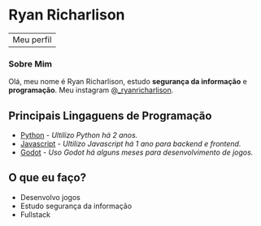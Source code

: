 # Ryan Richarlison

<table>
<tr>
<td>
  Meu perfil
</td>
</tr>
</table>

### Sobre Mim

Olá, meu nome é Ryan Richarlison, estudo **segurança da informação** e **programação**.
Meu instagram @[\_ryanricharlison](https://www.instagram.com/_ryanricharlison/).

## Principais Lingaguens de Programação

- [Python](https://www.python.org/) - *Ultilizo Python há 2 anos.*
- [Javascript]() - *Ultilizo Javascript há 1 ano para backend e frontend.*
- [Godot](https://godotengine.org/) - *Uso Godot há alguns meses para desenvolvimento de jogos.*


## O que eu faço?
- Desenvolvo jogos
- Estudo segurança da informação
- Fullstack
